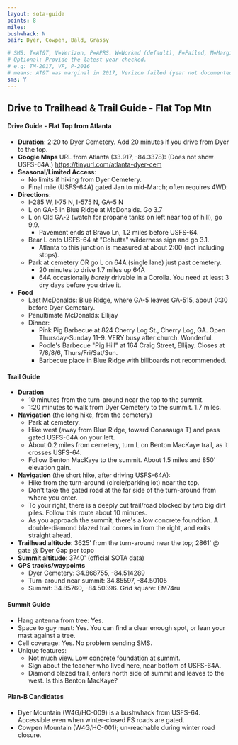 ```yaml
---
layout: sota-guide
points: 8
miles: 
bushwhack: N
pair: Dyer, Cowpen, Bald, Grassy

# SMS: T=AT&T, V=Verizon, P=APRS. W=Worked (default), F=Failed, M=Marginal (some failed).
# Optional: Provide the latest year checked.
# e.g: TM-2017, VF, P-2016
# means: AT&T was marginal in 2017, Verizon failed (year not documented), APRS worked in 2016.
sms: Y
---
```

Drive to Trailhead & Trail Guide - Flat Top Mtn
--------------------------------------------------------
#### Drive Guide - Flat Top from Atlanta

* **Duration**: 2:20 to Dyer Cemetery. Add 20 minutes if you drive from Dyer to the top.
* **Google Maps** URL from Atlanta (33.917, -84.3378): (Does not show USFS-64A.) https://tinyurl.com/atlanta-dyer-cem
* **Seasonal/Limited Access**:  
    * No limits if hiking from Dyer Cemetery.
    * Final mile (USFS-64A) gated Jan to mid-March; often requires 4WD.
* **Directions**:
    * I-285 W, I-75 N, I-575 N, GA-5 N
    * L on GA-5 in Blue Ridge at McDonalds.  Go 3.7
    * L on Old GA-2 (watch for propane tanks on left near top of hill), go 9.9.
        * Pavement ends at Bravo Ln, 1.2 miles before USFS-64.
    * Bear L onto USFS-64 at "Cohutta" wilderness sign and go 3.1.
        * Atlanta to this junction is measured at about 2:00 (not including stops).
    * Park at cemetery OR go L on 64A (single lane) just past cemetery.
        * 20 minutes to drive 1.7 miles up 64A
        * 64A occasionally *barely* drivable in a Corolla.  You need at least 3 dry days before you drive it.
* **Food**
    * Last McDonalds:  Blue Ridge, where GA-5 leaves GA-515, about 0:30 before Dyer Cemetary. 
    * Penultimate McDonalds: Ellijay
    * Dinner: 
        * Pink Pig Barbecue at 824 Cherry Log St., Cherry Log, GA.  Open Thursday-Sunday 11-9.  VERY busy after church. Wonderful.
        * Poole's Barbecue "Pig Hill" at 164 Craig Street, Ellijay. Closes at 7/8/8/6, Thurs/Fri/Sat/Sun.
        * Barbecue place in Blue Ridge with billboards not recommended.

#### Trail Guide

* **Duration**
    * 10 minutes from the turn-around near the top to the summit.
    * 1:20 minutes to walk from Dyer Cemetery to the summit. 1.7 miles.
* **Navigation** (the long hike, from the cemetery)
    * Park at cemetery. 
    * Hike west (away from Blue Ridge, toward Conasauga T) and pass gated USFS-64A on your left.
    * About 0.2 miles from cemetery, turn L on Benton MacKaye trail, as it crosses USFS-64.
    * Follow Benton MacKaye to the summit. About 1.5 miles and 850' elevation gain.
* **Navigation** (the short hike, after driving USFS-64A):
    * Hike from the turn-around (circle/parking lot) near the top.
    * Don't take the gated road at the far side of the turn-around from where you enter.
    * To your right, there is a deeply cut trail/road blocked by two big dirt piles.  Follow this route about 10 minutes.
    * As you approach the summit, there's a low concrete foundtion.  A double-diamond blazed trail comes in from the right, and exits straight ahead.
* **Trailhead altitude**: 3625' from the turn-around near the top; 2861' @ gate @ Dyer Gap per topo
* **Summit altitude**: 3740' (official SOTA data)
* **GPS tracks/waypoints**
    * Dyer Cemetery: 34.868755, -84.514289
    * Turn-around near summit: 34.85597, -84.50105
    * Summit: 34.85760, -84.50396.     Grid square: EM74ru

#### Summit Guide

* Hang antenna from tree: Yes.
* Space to guy mast: Yes.  You can find a clear enough spot, or lean your mast against a tree.
* Cell coverage: Yes. No problem sending SMS.
* Unique features:
    * Not much view. Low concrete foundation at summit. 
    * Sign about the teacher who lived here, near bottom of USFS-64A.
    * Diamond blazed trail, enters north side of summit and leaves to the west. Is this Benton MacKaye?

#### Plan-B Candidates

* Dyer Mountain (W4G/HC-009) is a bushwhack from USFS-64.  Accessible even when winter-closed FS roads are gated.
* Cowpen Mountain (W4G/HC-001); un-reachable during winter road closure.
